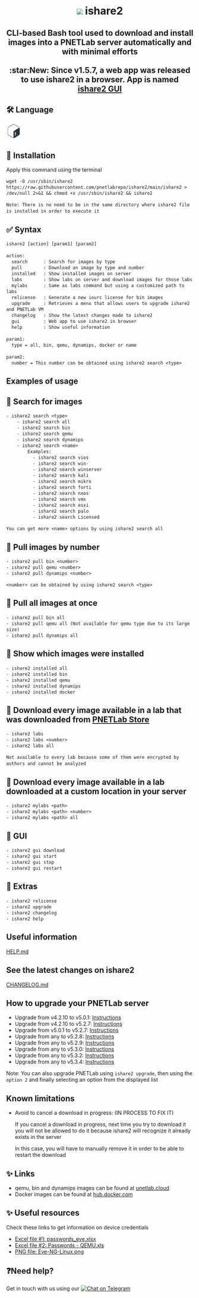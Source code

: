 <h1 align="center">
  <img src="https://media1.giphy.com/media/wvQIqJyNBOCjK/giphy.gif" width="100"/>
    ishare2
</h1>

<h2 align="center">
  CLI-based Bash tool used to download and install images into a PNETLab server automatically and with minimal efforts
  <br></br>
  :star:New: Since v1.5.7, a web app was released to use ishare2 in a browser. App is named <a href='https://github.com/pnetlabrepo/ishare2/tree/main/gui'>ishare2 GUI</a>
</h2>

## :hammer_and_wrench: Language
<div>
  <img src="https://raw.githubusercontent.com/devicons/devicon/master/icons/bash/bash-original.svg" title="Bash" alt="Bash" width="40" height="40"/>&nbsp;
</div>

## 🚀 Installation
Apply this command using the terminal
```linux
wget -O /usr/sbin/ishare2 https://raw.githubusercontent.com/pnetlabrepo/ishare2/main/ishare2 > /dev/null 2>&1 && chmod +x /usr/sbin/ishare2 && ishare2
```

`Note: There is no need to be in the same directory where ishare2 file is installed in order to execute it`

## ✅ Syntax
    
    ishare2 [action] [param1] [param2]
    
    action:
      search      : Search for images by type
      pull        : Download an image by type and number
      installed   : Show installed images on server
      labs        : Show labs on server and download images for those labs
      mylabs      : Same as labs command but using a customized path to labs
      relicense   : Generate a new iourc license for bin images
      upgrade     : Retrieves a menu that allows users to upgrade ishare2 and PNETLab VM
      changelog   : Show the latest changes made to ishare2
      gui         : Web app to use ishare2 in browser
      help        : Show useful information
      
    param1:
      type = all, bin, qemu, dynamips, docker or name
      
    param2:
      number = This number can be obtained using ishare2 search <type>
   
## Examples of usage

## 💎 Search for images
    - ishare2 search <type>
        - ishare2 search all
        - ishare2 search bin
        - ishare2 search qemu
        - ishare2 search dynamips
        - ishare2 search <name>
            Examples:
              - ishare2 search vios
              - ishare2 search win-
              - ishare2 search winserver
              - ishare2 search kali
              - ishare2 search mikro
              - ishare2 search forti
              - ishare2 search nxos
              - ishare2 search vmx
              - ishare2 search esxi
              - ishare2 search palo
              - ishare2 search Licensed
              
`You can get more <name> options by using ishare2 search all`

## 💎 Pull images by number
    - ishare2 pull bin <number>
    - ishare2 pull qemu <number>
    - ishare2 pull dynamips <number>
`<number> can be obtained by using ishare2 search <type>`
    
## 💎 Pull all images at once
    - ishare2 pull bin all
    - ishare2 pull qemu all (Not available for qemu type due to its large size)
    - ishare2 pull dynamips all
    
## 💎 Show which images were installed
    - ishare2 installed all
    - ishare2 installed bin
    - ishare2 installed qemu
    - ishare2 installed dynamips
    - ishare2 installed docker
    
## 💎 Download every image available in a lab that was downloaded from [PNETLab Store](https://user.pnetlab.com/store/labs/view)
    - ishare2 labs
    - ishare2 labs <number>
    - ishare2 labs all
`Not available to every lab because some of them were encrypted by authors and cannot be analyzed`

## 💎 Download every image available in a lab downloaded at a custom location in your server
    - ishare2 mylabs <path>
    - ishare2 mylabs <path> <number>
    - ishare2 mylabs <path> all
    
## 💎 GUI 
    - ishare2 gui download
    - ishare2 gui start
    - ishare2 gui stop
    - ishare2 gui restart

## 💎 Extras
    - ishare2 relicense
    - ishare2 upgrade
    - ishare2 changelog
    - ishare2 help
    
## Useful information

[HELP.md](https://github.com/pnetlabrepo/ishare2/blob/main/HELP.md)

## See the latest changes on ishare2

[CHANGELOG.md](https://github.com/pnetlabrepo/ishare2/blob/main/CHANGELOG.md)

## How to upgrade your PNETLab server

- Upgrade from v4.2.10 to v5.0.1: [Instructions](https://github.com/pnetlabrepo/ishare2/tree/main/upgrades/from_4.2.10_to_5.0.1)
- Upgrade from v4.2.10 to v5.2.7: [Instructions](https://github.com/pnetlabrepo/ishare2/tree/main/upgrades/from_4.2.10_to_5.2.7)
- Upgrade from v5.0.1 to v5.2.7: [Instructions](https://github.com/pnetlabrepo/ishare2/tree/main/upgrades/from_5.0.1_to_5.2.7)
- Upgrade from any to v5.2.8: [Instructions](https://github.com/pnetlabrepo/ishare2/tree/main/upgrades/from_any_to_5.2.8)
- Upgrade from any to v5.2.9: [Instructions](https://github.com/pnetlabrepo/ishare2/tree/main/upgrades/from_any_to_5.2.9)
- Upgrade from any to v5.3.0: [Instructions](https://github.com/pnetlabrepo/ishare2/tree/main/upgrades/from_any_to_5.3.0)
- Upgrade from any to v5.3.2: [Instructions](https://github.com/pnetlabrepo/ishare2/tree/main/upgrades/from_any_to_5.3.2)
- Upgrade from any to v5.3.4: [Instructions](https://github.com/pnetlabrepo/ishare2/tree/main/upgrades/from_any_to_5.3.4)

Note: You can also upgrade PNETLab using `ishare2 upgrade`, then using the `option 2` and finally selecting an option from the displayed list
                                                
## Known limitations

* Avoid to cancel a download in progress: (IN PROCESS TO FIX IT)

    If you cancel a download in progress, next time you try to download it you will not be allowed to do it because ishare2 will recognize it already exists in the server
    
    In this case, you will have to manually remove it in order to be able to restart the download

## ✨ Links

* qemu, bin and dynamips images can be found at [unetlab.cloud](https://unetlab.cloud/)
* Docker images can be found at [hub.docker.com](https://hub.docker.com/)

## ✨ Useful resources

Check these links to get information on device credentials

* [Excel file #1: passwords_eve.xlsx](https://unetlab.cloud/0:/addons/passwords/)
* [Excel file #2: Passwords - QEMU.xls](https://unetlab.cloud/1:/)
* [PNG file: Eve-NG-Linux.png](https://unetlab.cloud/1:/qemu/Linux/Eve-NG-Linux/)

## ❓Need help?

[ico-telegram]: https://img.shields.io/badge/@PNETLab_Platform_Group-2CA5E0.svg?style=flat-square&logo=telegram&label=Telegram

[link-telegram]: https://t.me/PNETLab

Get in touch with us using our [![Chat on Telegram][ico-telegram]][link-telegram]
